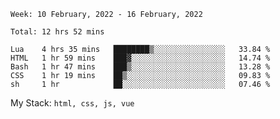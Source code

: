 <!--START_SECTION:waka-->
```text
Week: 10 February, 2022 - 16 February, 2022

Total: 12 hrs 52 mins

Lua    4 hrs 35 mins   ████████▒░░░░░░░░░░░░░░░░   33.84 % 
HTML   1 hr 59 mins    ███▓░░░░░░░░░░░░░░░░░░░░░   14.74 % 
Bash   1 hr 47 mins    ███▒░░░░░░░░░░░░░░░░░░░░░   13.28 % 
CSS    1 hr 19 mins    ██▒░░░░░░░░░░░░░░░░░░░░░░   09.83 % 
sh     1 hr            ██░░░░░░░░░░░░░░░░░░░░░░░   07.46 % 
```
<!--END_SECTION:waka-->
My Stack: `html, css, js, vue`
